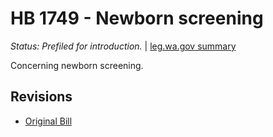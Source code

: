 # HB 1749 - Newborn screening
*Status: Prefiled for introduction.* | [leg.wa.gov summary](https://app.leg.wa.gov/billsummary?BillNumber=1749&Year=2021)

Concerning newborn screening.

## Revisions
* [Original Bill](1/)